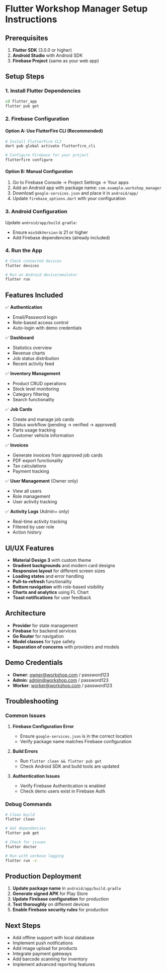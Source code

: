 # Flutter Workshop Manager Setup Instructions

## Prerequisites

1. **Flutter SDK** (3.0.0 or higher)
2. **Android Studio** with Android SDK
3. **Firebase Project** (same as your web app)

## Setup Steps

### 1. Install Flutter Dependencies

```bash
cd flutter_app
flutter pub get
```

### 2. Firebase Configuration

#### Option A: Use FlutterFire CLI (Recommended)
```bash
# Install FlutterFire CLI
dart pub global activate flutterfire_cli

# Configure Firebase for your project
flutterfire configure
```

#### Option B: Manual Configuration
1. Go to Firebase Console → Project Settings → Your apps
2. Add an Android app with package name: `com.example.workshop_manager`
3. Download `google-services.json` and place it in `android/app/`
4. Update `firebase_options.dart` with your configuration

### 3. Android Configuration

Update `android/app/build.gradle`:
- Ensure `minSdkVersion` is 21 or higher
- Add Firebase dependencies (already included)

### 4. Run the App

```bash
# Check connected devices
flutter devices

# Run on Android device/emulator
flutter run
```

## Features Included

✅ **Authentication**
- Email/Password login
- Role-based access control
- Auto-login with demo credentials

✅ **Dashboard**
- Statistics overview
- Revenue charts
- Job status distribution
- Recent activity feed

✅ **Inventory Management**
- Product CRUD operations
- Stock level monitoring
- Category filtering
- Search functionality

✅ **Job Cards**
- Create and manage job cards
- Status workflow (pending → verified → approved)
- Parts usage tracking
- Customer vehicle information

✅ **Invoices**
- Generate invoices from approved job cards
- PDF export functionality
- Tax calculations
- Payment tracking

✅ **User Management** (Owner only)
- View all users
- Role management
- User activity tracking

✅ **Activity Logs** (Admin+ only)
- Real-time activity tracking
- Filtered by user role
- Action history

## UI/UX Features

- **Material Design 3** with custom theme
- **Gradient backgrounds** and modern card designs
- **Responsive layout** for different screen sizes
- **Loading states** and error handling
- **Pull-to-refresh** functionality
- **Bottom navigation** with role-based visibility
- **Charts and analytics** using FL Chart
- **Toast notifications** for user feedback

## Architecture

- **Provider** for state management
- **Firebase** for backend services
- **Go Router** for navigation
- **Model classes** for type safety
- **Separation of concerns** with providers and models

## Demo Credentials

- **Owner**: owner@workshop.com / password123
- **Admin**: admin@workshop.com / password123
- **Worker**: worker@workshop.com / password123

## Troubleshooting

### Common Issues

1. **Firebase Configuration Error**
   - Ensure `google-services.json` is in the correct location
   - Verify package name matches Firebase configuration

2. **Build Errors**
   - Run `flutter clean && flutter pub get`
   - Check Android SDK and build tools are updated

3. **Authentication Issues**
   - Verify Firebase Authentication is enabled
   - Check demo users exist in Firebase Auth

### Debug Commands

```bash
# Clean build
flutter clean

# Get dependencies
flutter pub get

# Check for issues
flutter doctor

# Run with verbose logging
flutter run -v
```

## Production Deployment

1. **Update package name** in `android/app/build.gradle`
2. **Generate signed APK** for Play Store
3. **Update Firebase configuration** for production
4. **Test thoroughly** on different devices
5. **Enable Firebase security rules** for production

## Next Steps

- Add offline support with local database
- Implement push notifications
- Add image upload for products
- Integrate payment gateways
- Add barcode scanning for inventory
- Implement advanced reporting features